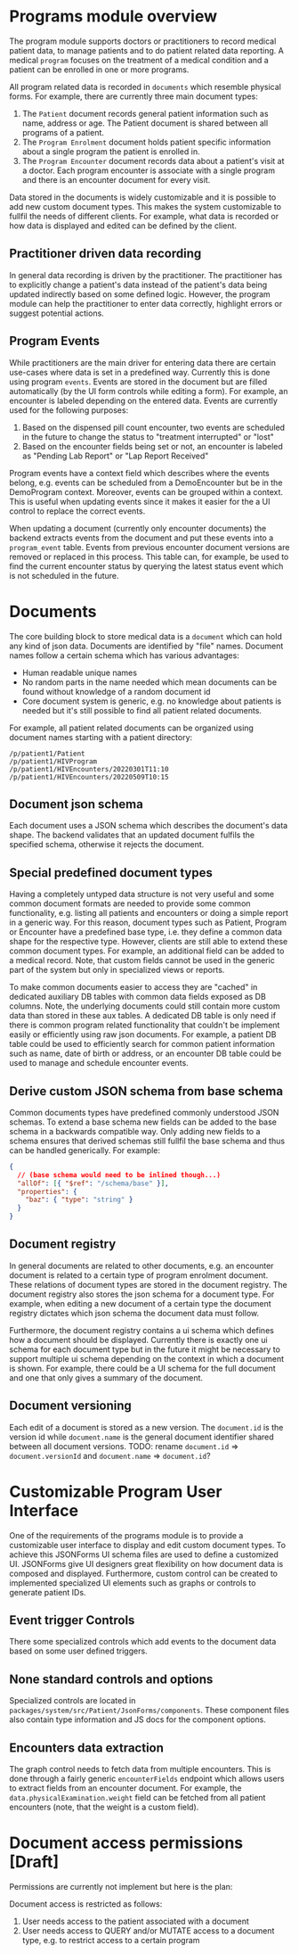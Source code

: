 # Programs module overview

The program module supports doctors or practitioners to record medical patient data, to manage patients and to do patient related data reporting.
A medical `program` focuses on the treatment of a medical condition and a patient can be enrolled in one or more programs.

All program related data is recorded in `documents` which resemble physical forms.
For example, there are currently three main document types:

1. The `Patient` document records general patient information such as name, address or age.
   The Patient document is shared between all programs of a patient.
2. The `Program Enrolment` document holds patient specific information about a single program the patient is enrolled in.
3. The `Program Encounter` document records data about a patient's visit at a doctor.
   Each program encounter is associate with a single program and there is an encounter document for every visit.

Data stored in the documents is widely customizable and it is possible to add new custom document types.
This makes the system customizable to fullfil the needs of different clients.
For example, what data is recorded or how data is displayed and edited can be defined by the client.

## Practitioner driven data recording

In general data recording is driven by the practitioner.
The practitioner has to explicitly change a patient's data instead of the patient's data being updated indirectly based on some defined logic.
However, the program module can help the practitioner to enter data correctly, highlight errors or suggest potential actions.

## Program Events

While practitioners are the main driver for entering data there are certain use-cases where data is set in a predefined way.
Currently this is done using program `events`.
Events are stored in the document but are filled automatically (by the UI form controls while editing a form).
For example, an encounter is labeled depending on the entered data.
Events are currently used for the following purposes:

1. Based on the dispensed pill count encounter, two events are scheduled in the future to change the status to "treatment interrupted" or "lost"
2. Based on the encounter fields being set or not, an encounter is labeled as "Pending Lab Report" or "Lap Report Received"

Program events have a context field which describes where the events belong, e.g. events can be scheduled from a DemoEncounter but be in the DemoProgram context.
Moreover, events can be grouped within a context.
This is useful when updating events since it makes it easier for the a UI control to replace the correct events.

When updating a document (currently only encounter documents) the backend extracts events from the document and put these events into a `program_event` table.
Events from previous encounter document versions are removed or replaced in this process.
This table can, for example, be used to find the current encounter status by querying the latest status event which is not scheduled in the future.

# Documents

The core building block to store medical data is a `document` which can hold any kind of json data.
Documents are identified by "file" names.
Document names follow a certain schema which has various advantages:

- Human readable unique names
- No random parts in the name needed which mean documents can be found without knowledge of a random document id
- Core document system is generic, e.g. no knowledge about patients is needed but it's still possible to find all patient related documents.

For example, all patient related documents can be organized using document names starting with a patient directory:

```
/p/patient1/Patient
/p/patient1/HIVProgram
/p/patient1/HIVEncounters/20220301T11:10
/p/patient1/HIVEncounters/20220509T10:15
```

## Document json schema

Each document uses a JSON schema which describes the document's data shape.
The backend validates that an updated document fulfils the specified schema, otherwise it rejects the document.

## Special predefined document types

Having a completely untyped data structure is not very useful and some common document formats are needed to provide some common functionality, e.g. listing all patients and encounters or doing a simple report in a generic way.
For this reason, document types such as Patient, Program or Encounter have a predefined base type, i.e. they define a common data shape for the respective type.
However, clients are still able to extend these common document types.
For example, an additional field can be added to a medical record.
Note, that custom fields cannot be used in the generic part of the system but only in specialized views or reports.

To make common documents easier to access they are "cached" in dedicated auxiliary DB tables with common data fields exposed as DB columns.
Note, the underlying documents could still contain more custom data than stored in these aux tables.
A dedicated DB table is only need if there is common program related functionality that couldn't be implement easily or efficiently using raw json documents.
For example, a patient DB table could be used to efficiently search for common patient information such as name, date of birth or address, or an encounter DB table could be used to manage and schedule encounter events.

## Derive custom JSON schema from base schema

Common documents types have predefined commonly understood JSON schemas.
To extend a base schema new fields can be added to the base schema in a backwards compatible way.
Only adding new fields to a schema ensures that derived schemas still fullfil the base schema and thus can be handled generically.
For example:

```json
{
  // (base schema would need to be inlined though...)
  "allOf": [{ "$ref": "/schema/base" }],
  "properties": {
    "baz": { "type": "string" }
  }
}
```

## Document registry

In general documents are related to other documents, e.g. an encounter document is related to a certain type of program enrolment document.
These relations of document types are stored in the document registry.
The document registry also stores the json schema for a document type.
For example, when editing a new document of a certain type the document registry dictates which json schema the document data must follow.

Furthermore, the document registry contains a ui schema which defines how a document should be displayed.
Currently there is exactly one ui schema for each document type but in the future it might be necessary to support multiple ui schema depending on the context in which a document is shown.
For example, there could be a UI schema for the full document and one that only gives a summary of the document.

## Document versioning

Each edit of a document is stored as a new version.
The `document.id` is the version id while `document.name` is the general document identifier shared between all document versions.
TODO: rename `document.id` => `document.versionId` and `document.name` => `document.id`?

# Customizable Program User Interface

One of the requirements of the programs module is to provide a customizable user interface to display and edit custom document types.
To achieve this JSONForms UI schema files are used to define a customized UI.
JSONForms give UI designers great flexibility on how document data is composed and displayed.
Furthermore, custom control can be created to implemented specialized UI elements such as graphs or controls to generate patient IDs.

## Event trigger Controls

There some specialized controls which add events to the document data based on some user defined triggers.

## None standard controls and options

Specialized controls are located in `packages/system/src/Patient/JsonForms/components`.
These component files also contain type information and JS docs for the component options.

## Encounters data extraction

The graph control needs to fetch data from multiple encounters.
This is done through a fairly generic `encounterFields` endpoint which allows users to extract fields from an encounter document.
For example, the `data.physicalExamination.weight` field can be fetched from all patient encounters (note, that the weight is a custom field).

# Document access permissions [Draft]

Permissions are currently not implement but here is the plan:

Document access is restricted as follows:

1. User needs access to the patient associated with a document
2. User needs access to QUERY and/or MUTATE access to a document type, e.g. to restrict access to a certain program
